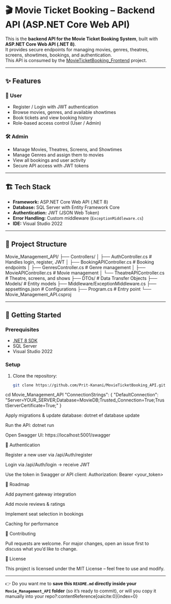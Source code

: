# 🎬 Movie Ticket Booking – Backend API (ASP.NET Core Web API)

This is the **backend API for the Movie Ticket Booking System**, built with **ASP.NET Core Web API (.NET 8)**.  
It provides secure endpoints for managing movies, genres, theatres, screens, showtimes, bookings, and authentication.  
This API is consumed by the [MovieTicketBooking_Frontend](https://github.com/Prit-Kanani/MovieTicketBooking_Frontend) project.

---

## ✨ Features

### 👤 User
- Register / Login with JWT authentication
- Browse movies, genres, and available showtimes
- Book tickets and view booking history
- Role-based access control (User / Admin)

### 🛠️ Admin
- Manage Movies, Theatres, Screens, and Showtimes
- Manage Genres and assign them to movies
- View all bookings and user activity
- Secure API access with JWT tokens

---

## 🏗️ Tech Stack

- **Framework:** ASP.NET Core Web API (.NET 8)
- **Database:** SQL Server with Entity Framework Core
- **Authentication:** JWT (JSON Web Token)
- **Error Handling:** Custom middleware (`ExceptionMiddleware.cs`)
- **IDE:** Visual Studio 2022

---

## 📂 Project Structure
Movie_Management_API/
├── Controllers/
│ ├── AuthController.cs # Handles login, register, JWT
│ ├── BookingAPIController.cs # Booking endpoints
│ ├── GenresController.cs # Genre management
│ ├── MovieAPIController.cs # Movie management
│ └── TheatreAPIController.cs # Theatre, screens, and shows
├── DTOs/ # Data Transfer Objects
├── Models/ # Entity models
├── Middleware/ExceptionMiddleware.cs
├── appsettings.json # Configurations
├── Program.cs # Entry point
└── Movie_Management_API.csproj


---

## 🚀 Getting Started

### Prerequisites
- [.NET 8 SDK](https://dotnet.microsoft.com/download/dotnet/8.0)
- SQL Server
- Visual Studio 2022

### Setup
1. Clone the repository:
   ```bash
   git clone https://github.com/Prit-Kanani/MovieTicketBooking_API.git
cd Movie_Management_API
"ConnectionStrings": {
    "DefaultConnection": "Server=YOUR_SERVER;Database=MovieDB;Trusted_Connection=True;TrustServerCertificate=True;"
}

Apply migrations & update database:
dotnet ef database update

Run the API:
dotnet run

Open Swagger UI:
https://localhost:5001/swagger


🔑 Authentication

Register a new user via /api/Auth/register

Login via /api/Auth/login → receive JWT

Use the token in Swagger or API client:
Authorization: Bearer <your_token>


📌 Roadmap

 Add payment gateway integration

 Add movie reviews & ratings

 Implement seat selection in bookings

 Caching for performance

 🤝 Contributing

Pull requests are welcome. For major changes, open an issue first to discuss what you’d like to change.

📜 License

This project is licensed under the MIT License – feel free to use and modify.


---

👉 Do you want me to **save this `README.md` directly inside your `Movie_Management_API` folder** (so it’s ready to commit), or will you copy it manually into your repo? ​:contentReference[oaicite:0]{index=0}​
